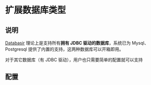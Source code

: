 # 扩展数据库类型

## 说明

[Databasir](https://github.com/vran-dev/databasir) 理论上是支持所有**拥有 JDBC 驱动的数据库**，系统已为 Mysql、Postgresql 提供了内置的支持，这两种数据库可以开箱即用。


对于其它数据库（有 JDBC 驱动），用户也只需要简单的配置就可以支持


## 配置